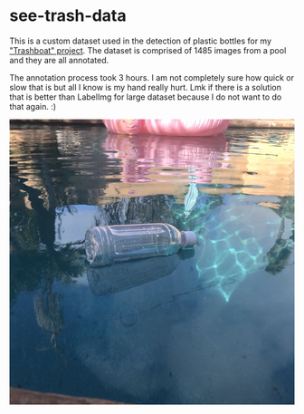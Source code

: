 # see-trash-data
This is a custom dataset used in the detection of plastic bottles for my ["Trashboat" project](https://github.com/theTonyVal/see-trash). The dataset is comprised of 1485 images from a pool and they are all annotated.

The annotation process took 3 hours. I am not completely sure how quick or slow that is but all I know is my hand really hurt. Lmk if there is a solution that is better than LabelImg for large dataset because I do not want to do that again. :)

![Sample photo](images/IMG_0567.JPG)
